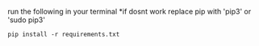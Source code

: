 run the following in your terminal
*if dosnt work replace pip with 'pip3' or 'sudo pip3'
```
pip install -r requirements.txt
```

